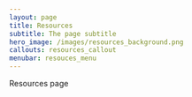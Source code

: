 ```yaml
---
layout: page
title: Resources
subtitle: The page subtitle
hero_image: /images/resources_background.png
callouts: resources_callout
menubar: resouces_menu
---
```


Resources page


